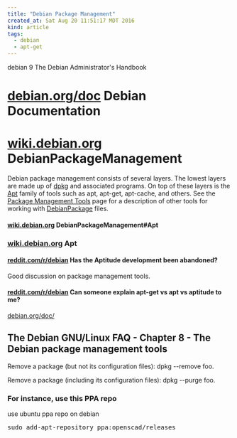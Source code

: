 ```yaml
---
title: "Debian Package Management"
created_at: Sat Aug 20 11:51:17 MDT 2016
kind: article
tags:
  - debian
  - apt-get
---
```

debian 9 The Debian Administrator's Handbook

<h1>
  <a href="https://www.debian.org/doc/" target="_blank">debian.org/doc</a>
  Debian Documentation
</h1>

<h1>
  <a href="https://wiki.debian.org/DebianPackageManagement" target="_blank">wiki.debian.org</a>
  DebianPackageManagement
</h1>

Debian package management consists of several layers. The lowest layers are made up of 
<a href="https://wiki.debian.org/dpkg" target="_blank">dpkg</a>
and associated programs. On top of these layers is the 
<a href="https://wiki.debian.org/Apt" target="_blank">Apt</a>
family of tools such as apt, apt-get, apt-cache, and others. See the 
<a href="https://wiki.debian.org/PackageManagement/PkgTools" target="_blank">Package Management Tools</a>
page for a description of other tools for working with 
<a href="https://wiki.debian.org/DebianPackage" target="_blank">DebianPackage</a>
files. 

<h4>
<a href="https://wiki.debian.org/DebianPackageManagement#Apt" target="_blank">wiki.debian.org</a>
DebianPackageManagement#Apt
</h4>

<h3>
  <a href="https://wiki.debian.org/Apt" target="_blank">wiki.debian.org</a>
  Apt
</h3>

<h4>
  <a href="https://www.reddit.com/r/debian/comments/bi95hz/has_the_aptitude_development_been_abandoned/" target="_blank">reddit.com/r/debian</a>
  Has the Aptitude development been abandoned?
</h4>

Good discussion on package management tools.

<h4>
  <a href="https://www.reddit.com/r/debian/comments/akmm4o/can_someone_explain_aptget_vs_apt_vs_aptitude_to/" target="_blank">reddit.com/r/debian</a>
  Can someone explain apt-get vs apt vs aptitude to me?
</h4>

<a href="https://www.debian.org/doc/manuals/debian-faq/ch-pkgtools.en.html" target="_blank">debian.org/doc/</a>

## The Debian GNU/Linux FAQ - Chapter 8 - The Debian package management tools 

Remove a package (but not its configuration files): dpkg --remove foo.

Remove a package (including its configuration files): dpkg --purge foo.


### For instance, use this PPA repo

use ubuntu ppa repo on debian

<pre>
sudo add-apt-repository ppa:openscad/releases
</pre>
				
<!--
html boilerplate fragments
<a href="" target="_blank"></a>
<a name=""></a>
<img src="" width="400px">
<ul>
  <li></li>
  <li><a href="" target="_blank"></a></li>
</ul>
<pre>
</pre>
<p style="margin-bottom: 2em;"></p>
<hr style="border: 0; height: 3px; background: #333; background-image: linear-gradient(to right, #ccc, #333, #ccc);">
<pre><code>
</code></pre>
<math xmlns='http://www.w3.org/1998/Math/MathML' display='block'>
</math>
:-->
